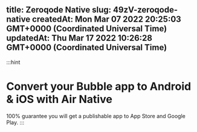 
title: Zeroqode Native
slug: 49zV-zeroqode-native
createdAt: Mon Mar 07 2022 20:25:03 GMT+0000 (Coordinated Universal Time)
updatedAt: Thu Mar 17 2022 10:26:28 GMT+0000 (Coordinated Universal Time)
---

:::hint
# **Convert your Bubble app to Android & iOS with Air Native**

100% guarantee you will get a publishable app to App Store and Google Play.
:::

